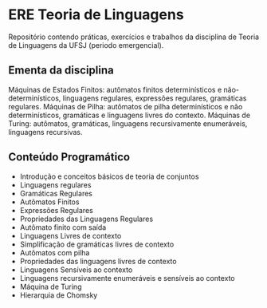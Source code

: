 # ERE Teoria de Linguagens

Repositório contendo práticas, exercícios e trabalhos da disciplina de Teoria de Linguagens da UFSJ (periodo emergencial).

## Ementa da disciplina

Máquinas de Estados Finitos: autômatos finitos determinísticos e não-determinísticos, linguagens regulares, expressões regulares, gramáticas regulares. Máquinas de Pilha: autômatos de pilha determinísticos e não determinísticos, gramáticas e linguagens livres do contexto. Máquinas de Turing: autômatos, gramáticas, linguagens recursivamente enumeráveis, linguagens recursivas.

## Conteúdo Programático

* Introdução e conceitos básicos de teoria de conjuntos
* Linguagens regulares
* Gramáticas Regulares
* Autômatos Finitos
* Expressões Regulares
* Propriedades das Linguagens Regulares
* Autômato finito com saída
* Linguagens Livres de contexto
* Simplificação de gramáticas livres de contexto
* Autômatos com pilha
* Propriedades das linguagens livres de contexto
* Linguagens Sensíveis ao contexto
* Linguagens recursivamente enumeráveis e sensíveis ao contexto
* Máquina de Turing
* Hierarquia de Chomsky
